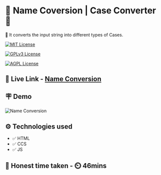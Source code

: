
# 🤔 Name Coversion | Case Converter 🤔

📝 It converts the input string into different types of Cases.



[![MIT License](https://img.shields.io/badge/Name-Conversion-green.svg)](https://choosealicense.com/licenses/mit/)

[![GPLv3 License](https://img.shields.io/badge/JavaScript-DOM-yellow.svg)](https://opensource.org/licenses/)

[![AGPL License](https://img.shields.io/badge/FSJS-Ineuron-blue.svg)](http://www.gnu.org/licenses/agpl-3.0)


## 🔗 Live Link - [Name Conversion](https://fsjs-name-conversion.netlify.app/)


## 🪧 Demo

![Name Conversion](https://www.linkpicture.com/q/Screenshot-2023-02-08-105634.png)



## ⚙️ Technologies used

- ✅ HTML
- ✅ CCS
- ✅ JS


## 💯 Honest time taken - ⏲️ 46mins
